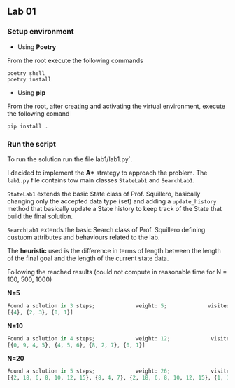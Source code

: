 ## Lab 01

### Setup environment

* Using **Poetry**

From the root execute the following commands
```shell
poetry shell
poetry install
```

* Using **pip**

From the root, after creating and activating the virtual environment, execute the following comand
```shell
pip install .
```

### Run the script

To run the solution run the file lab1/lab1.py`.

I decided to implement the **A\*** strategy to approach the problem.
The `lab1.py` file contains tow main classes `StateLab1` and `SearchLab1`.

`StateLab1` extends the basic State class of Prof. Squillero, basically changing only the accepted data type (set) and adding a `update_history` method that basically update a State history to keep track of the State that build the final solution.

`SearchLab1` extends the basic Search class of Prof. Squillero defining custuom attributes and behaviours related to the lab.

The **heuristic** used is the difference in terms of length between the length of the final goal and the length of the current state data.

Following the reached results (could not compute in reasonable time for N = 100, 500, 1000)


**N=5**
```py
Found a solution in 3 steps;             weight: 5;             visited 21 states;             bloat=0%
[{4}, {2, 3}, {0, 1}]
```


**N=10**
```py
Found a solution in 4 steps;             weight: 12;             visited 776 states;             bloat=20%
[{0, 9, 4, 5}, {4, 5, 6}, {8, 2, 7}, {0, 1}]
```

**N=20**
```py
Found a solution in 5 steps;             weight: 26;             visited 15312 states;             bloat=30%
[{2, 18, 6, 8, 10, 12, 15}, {8, 4, 7}, {2, 18, 6, 8, 10, 12, 15}, {1, 3, 13, 14}, {0, 16, 17, 5, 11}]
```
